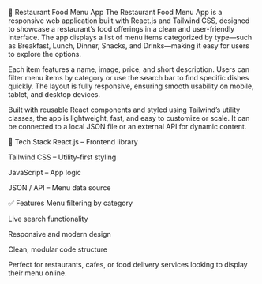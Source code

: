 🍴 Restaurant Food Menu App
The Restaurant Food Menu App is a responsive web application built with React.js and Tailwind CSS, designed to showcase a restaurant’s food offerings in a clean and user-friendly interface. The app displays a list of menu items categorized by type—such as Breakfast, Lunch, Dinner, Snacks, and Drinks—making it easy for users to explore the options.

Each item features a name, image, price, and short description. Users can filter menu items by category or use the search bar to find specific dishes quickly. The layout is fully responsive, ensuring smooth usability on mobile, tablet, and desktop devices.

Built with reusable React components and styled using Tailwind’s utility classes, the app is lightweight, fast, and easy to customize or scale. It can be connected to a local JSON file or an external API for dynamic content.

🔧 Tech Stack
React.js – Frontend library

Tailwind CSS – Utility-first styling

JavaScript – App logic

JSON / API – Menu data source

✅ Features
Menu filtering by category

Live search functionality

Responsive and modern design

Clean, modular code structure

Perfect for restaurants, cafes, or food delivery services looking to display their menu online.

